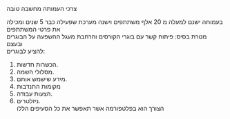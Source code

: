 צרכי העמותה
מחשבה טובה 

בעמותה ישנם למעלה מ 20 אלף משתתפים וישנה מערכת שפעילה כבר 5 שנים ומכילה את פרטי המשתתפים     <br /> 
מטרת בסיס: פיתוח קשר עם בוגרי הקורסים והרחבת מעגל ההשפעה על הבוגרים    <br /> 
ובעצם  
להציע לבוגרים: <br />

1.	הכשרות חדשות.  <br />
2.	מסלולי השמה. <br />
3.	מידע שישמש אותם. <br /> 
4.	מקומות התנדבות  <br />
5.	הצעות עבודה.  <br />
6.	ניזלטרים.  <br />
הצורך הוא בפלטפורמה אשר תאפשר את כל הסעיפים הללו     <br /> 
